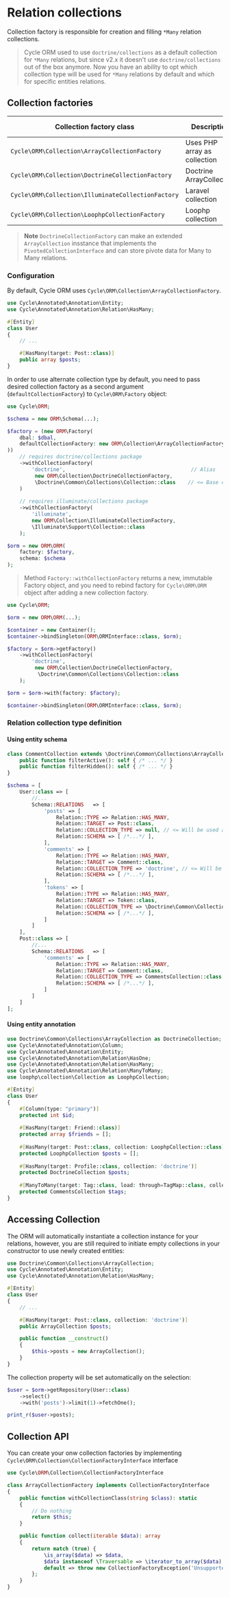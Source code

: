 # Relation collections

Collection factory is responsible for creation and filling `*Many` relation collections.

> Cycle ORM used to use `doctrine/collections` as a default collection for `*Many` relations,
> but since v2.x it doesn't use `doctrine/collections` out of the box anymore.
> Now you have an ability to opt which collection type will be used for `*Many` relations by default and which for
> specific entities relations.

## Collection factories

| Collection factory class                           | Description                  | Required package        | Since ORM |
|----------------------------------------------------|------------------------------|-------------------------|-----------|
| `Cycle\ORM\Collection\ArrayCollectionFactory`      | Uses PHP array as collection | Always available        | 2.0       |
| `Cycle\ORM\Collection\DoctrineCollectionFactory`   | Doctrine ArrayCollection     | `doctrine/collections`  | 2.0       |
| `Cycle\ORM\Collection\IlluminateCollectionFactory` | Laravel collection           | `illuminate/collection` | 2.0       |
| `Cycle\ORM\Collection\LoophpCollectionFactory`     | Loophp collection            | `loophp/collection`     | 2.2       |

> **Note**
> `DoctrineCollectionFactory` can make an extended `ArrayCollection` insstance that implements the `PivotedCollectionInterface`
> and can store pivote data for Many to Many relations.

### Configuration

By default, Cycle ORM uses `Cycle\ORM\Collection\ArrayCollectionFactory`.

```php
use Cycle\Annotated\Annotation\Entity;
use Cycle\Annotated\Annotation\Relation\HasMany;

#[Entity]
class User
{
    // ...

    #[HasMany(target: Post::class)]
    public array $posts;
}
```

In order to use alternate collection type by default, you need to pass desired collection factory as a second
argument (`defaultCollectionFactory`) to `Cycle\ORM\Factory` object:

```php
use Cycle\ORM;

$schema = new ORM\Schema(...);

$factory = (new ORM\Factory(
    dbal: $dbal,
    defaultCollectionFactory: new ORM\Collection\ArrayCollectionFactory    // Default collection factory
))
    // requires doctrine/collections package
    ->withCollectionFactory(
        'doctrine',                                         // Alias
         new ORM\Collection\DoctrineCollectionFactory,
         \Doctrine\Common\Collections\Collection::class    // <= Base collection
    )
    
    // requires illuminate/collections package
    ->withCollectionFactory(
        'illuminate', 
        new ORM\Collection\IlluminateCollectionFactory, 
        \Illuminate\Support\Collection::class
    );

$orm = new ORM\ORM(
    factory: $factory,
    schema: $schema
);
```

> Method `Factory::withCollectionFactory` returns a new, immutable Factory object, and you need to rebind factory
> for `Cycle\ORM\ORM` object after adding a new collection factory.

```php
use Cycle\ORM;

$orm = new ORM\ORM(...);

$container = new Container();
$container->bindSingleton(ORM\ORMInterface::class, $orm);

$factory = $orm->getFactory()
    ->withCollectionFactory(
        'doctrine',
         new ORM\Collection\DoctrineCollectionFactory,
          \Doctrine\Common\Collections\Collection::class
    );

$orm = $orm->with(factory: $factory);

$container->bindSingleton(ORM\ORMInterface::class, $orm);
```

### Relation collection type definition

#### Using entity schema

```php
class CommentCollection extends \Doctrine\Common\Collections\ArrayCollection {
    public function filterActive(): self { /* ... */ }
    public function filterHidden(): self { /* ... */ }
}

$schema = [
    User::class => [
        //...
        Schema::RELATIONS   => [
            'posts' => [
                Relation::TYPE => Relation::HAS_MANY,
                Relation::TARGET => Post::class,
                Relation::COLLECTION_TYPE => null, // <= Will be used a default collection factory
                Relation::SCHEMA => [ /*...*/ ],
            ],
            'comments' => [
                Relation::TYPE => Relation::HAS_MANY,
                Relation::TARGET => Comment::class,
                Relation::COLLECTION_TYPE => 'doctrine', // <= Will be used collection factory with alias doctrine
                Relation::SCHEMA => [ /*...*/ ],
            ],
            'tokens' => [
                Relation::TYPE => Relation::HAS_MANY,
                Relation::TARGET => Token::class,
                Relation::COLLECTION_TYPE => \Doctrine\Common\Collections\Collection::class, // <= Will be used collection factory with matching by base class
                Relation::SCHEMA => [ /*...*/ ],
            ]
        ]
    ],
    Post::class => [
        //...
        Schema::RELATIONS   => [
            'comments' => [
                Relation::TYPE => Relation::HAS_MANY,
                Relation::TARGET => Comment::class,
                Relation::COLLECTION_TYPE => CommentsCollection::class, // <= Will be used collection factory with matching by base class
                Relation::SCHEMA => [ /*...*/ ],
            ]
        ]
    ]
];
```

#### Using entity annotation

```php
use Doctrine\Common\Collections\ArrayCollection as DoctrineCollection;
use Cycle\Annotated\Annotation\Column;
use Cycle\Annotated\Annotation\Entity;
use Cycle\Annotated\Annotation\Relation\HasOne;
use Cycle\Annotated\Annotation\Relation\HasMany;
use Cycle\Annotated\Annotation\Relation\ManyToMany;
use loophp\collection\Collection as LoophpCollection;

#[Entity]
class User
{
    #[Column(type: "primary")]
    protected int $id;
    
    #[HasMany(target: Friend::class)]
    protected array $friends = [];
    
    #[HasMany(target: Post::class, collection: LoophpCollection::class)]
    protected LoophpCollection $posts = [];
    
    #[HasMany(target: Profile::class, collection: 'doctrine')]
    protected DoctrineCollection $posts;
   
    #[ManyToMany(target: Tag::class, load: through=TagMap::class, collection: CommentsCollection::class)]
    protected CommentsCollection $tags;
}
```

## Accessing Collection

The ORM will automatically instantiate a collection instance for your relations, however, you are still required to
initiate empty collections in your constructor to use newly created entities:

```php
use Doctrine\Common\Collections\ArrayCollection;
use Cycle\Annotated\Annotation\Entity;
use Cycle\Annotated\Annotation\Relation\HasMany;

#[Entity]
class User
{
    // ...

    #[HasMany(target: Post::class, collection: 'doctrine')]
    public ArrayCollection $posts;

    public function __construct()
    {
        $this->posts = new ArrayCollection();
    }
}
```

The collection property will be set automatically on the selection:

```php
$user = $orm->getRepository(User::class)
    ->select()
    ->with('posts')->limit(1)->fetchOne();

print_r($user->posts);
```

## Collection API

You can create your onw collection factories by implementing `Cycle\ORM\Collection\CollectionFactoryInterface` interface

```php
use Cycle\ORM\Collection\CollectionFactoryInterface

class ArrayCollectionFactory implements CollectionFactoryInterface
{
    public function withCollectionClass(string $class): static
    {
        // Do nothing
        return $this;
    }

    public function collect(iterable $data): array
    {
        return match (true) {
            \is_array($data) => $data,
            $data instanceof \Traversable => \iterator_to_array($data),
            default => throw new CollectionFactoryException('Unsupported iterable type.'),
        };
    }
}
```
